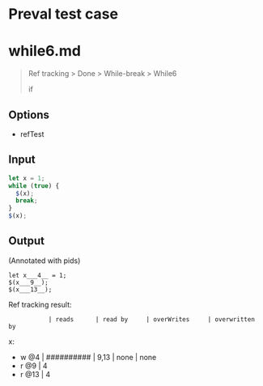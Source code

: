 # Preval test case

# while6.md

> Ref tracking > Done > While-break > While6
>
> if

## Options

- refTest

## Input

`````js filename=intro
let x = 1;
while (true) {
  $(x);
  break;
}
$(x);
`````

## Output

(Annotated with pids)

`````filename=intro
let x___4__ = 1;
$(x___9__);
$(x___13__);
`````

Ref tracking result:

               | reads      | read by     | overWrites     | overwritten by
x:
  - w @4       | ########## | 9,13        | none           | none
  - r @9       | 4
  - r @13      | 4
